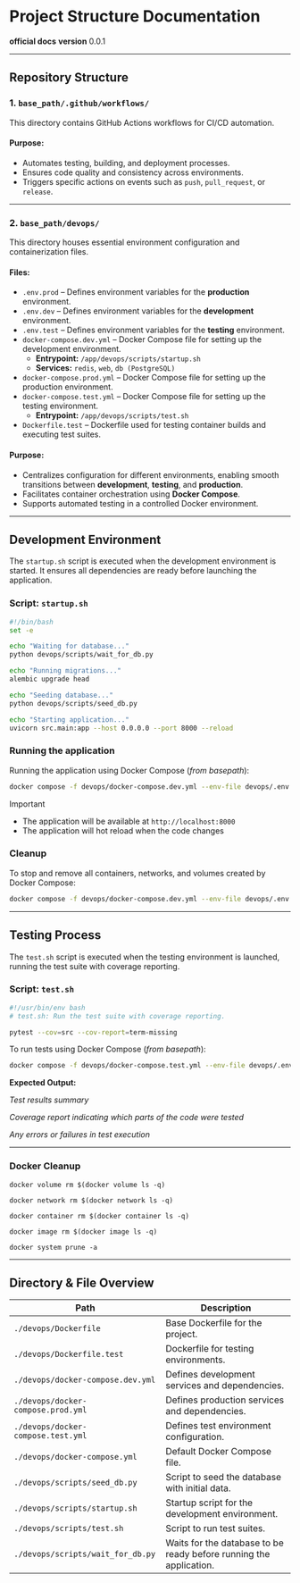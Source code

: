 # Project Structure Documentation
**official docs**
**version** 0.0.1

---

## Repository Structure

### **1. `base_path/.github/workflows/`**
This directory contains GitHub Actions workflows for CI/CD automation. 

#### **Purpose:**
- Automates testing, building, and deployment processes.
- Ensures code quality and consistency across environments.
- Triggers specific actions on events such as `push`, `pull_request`, or `release`.

---

### **2. `base_path/devops/`**
This directory houses essential environment configuration and containerization files.

#### **Files:**
- `.env.prod` – Defines environment variables for the **production** environment.
- `.env.dev` – Defines environment variables for the **development** environment.
- `.env.test` – Defines environment variables for the **testing** environment.
- `docker-compose.dev.yml` – Docker Compose file for setting up the development environment.
  - **Entrypoint:** `/app/devops/scripts/startup.sh`
  - **Services:** `redis`, `web`, `db (PostgreSQL)`
- `docker-compose.prod.yml` – Docker Compose file for setting up the production environment.
- `docker-compose.test.yml` – Docker Compose file for setting up the testing environment.
  - **Entrypoint:** `/app/devops/scripts/test.sh`
- `Dockerfile.test` – Dockerfile used for testing container builds and executing test suites.

#### **Purpose:**
- Centralizes configuration for different environments, enabling smooth transitions between **development**, **testing**, and **production**.
- Facilitates container orchestration using **Docker Compose**.
- Supports automated testing in a controlled Docker environment.

---

## **Development Environment**
The `startup.sh` script is executed when the development environment is started. It ensures all dependencies are ready before launching the application.

### **Script: `startup.sh`**
```bash
#!/bin/bash
set -e

echo "Waiting for database..."
python devops/scripts/wait_for_db.py

echo "Running migrations..."
alembic upgrade head

echo "Seeding database..."
python devops/scripts/seed_db.py

echo "Starting application..."
uvicorn src.main:app --host 0.0.0.0 --port 8000 --reload
```

### Running the application

Running the application using Docker Compose (*from basepath*):

```bash
docker compose -f devops/docker-compose.dev.yml --env-file devops/.env.dev up --build
```

> [!IMPORTANT]
> - The application will be available at `http://localhost:8000`
> - The application will hot reload when the code changes

### Cleanup

To stop and remove all containers, networks, and volumes created by Docker Compose:

```bash
docker compose -f devops/docker-compose.dev.yml --env-file devops/.env.dev down -v
```
---

## **Testing Process**
The `test.sh` script is executed when the testing environment is launched, running the test suite with coverage reporting.

### **Script: `test.sh`**
```bash
#!/usr/bin/env bash
# test.sh: Run the test suite with coverage reporting.

pytest --cov=src --cov-report=term-missing
```

To run tests using Docker Compose (*from basepath*):

```bash
docker compose -f devops/docker-compose.test.yml --env-file devops/.env.test run --rm test
```

**Expected Output:**

*Test results summary*

*Coverage report indicating which parts of the code were tested*

*Any errors or failures in test execution*

---

### Docker Cleanup

```shell
docker volume rm $(docker volume ls -q)
```

```shell
docker network rm $(docker network ls -q)
```

```shell
docker container rm $(docker container ls -q)
```

```shell
docker image rm $(docker image ls -q)
```

```shell
docker system prune -a
```

---

## **Directory & File Overview**

| Path | Description |
|------|------------|
| `./devops/Dockerfile` | Base Dockerfile for the project. |
| `./devops/Dockerfile.test` | Dockerfile for testing environments. |
| `./devops/docker-compose.dev.yml` | Defines development services and dependencies. |
| `./devops/docker-compose.prod.yml` | Defines production services and dependencies. |
| `./devops/docker-compose.test.yml` | Defines test environment configuration. |
| `./devops/docker-compose.yml` | Default Docker Compose file. |
| `./devops/scripts/seed_db.py` | Script to seed the database with initial data. |
| `./devops/scripts/startup.sh` | Startup script for the development environment. |
| `./devops/scripts/test.sh` | Script to run test suites. |
| `./devops/scripts/wait_for_db.py` | Waits for the database to be ready before running the application. |

